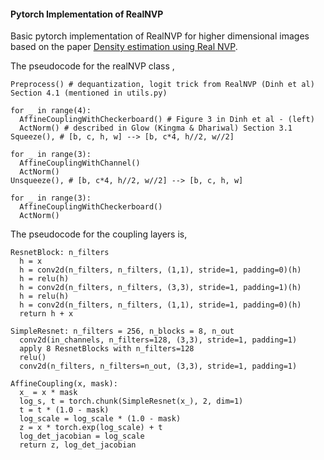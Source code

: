 #### Pytorch Implementation of RealNVP
Basic pytorch implementation of RealNVP for higher dimensional images based on the paper <a href = "https://arxiv.org/abs/1605.08803">Density estimation using Real NVP</a>.

The pseudocode for the realNVP class ,
```
Preprocess() # dequantization, logit trick from RealNVP (Dinh et al) Section 4.1 (mentioned in utils.py)

for _ in range(4):
  AffineCouplingWithCheckerboard() # Figure 3 in Dinh et al - (left)
  ActNorm() # described in Glow (Kingma & Dhariwal) Section 3.1
Squeeze(), # [b, c, h, w] --> [b, c*4, h//2, w//2]

for _ in range(3):
  AffineCouplingWithChannel()
  ActNorm()
Unsqueeze(), # [b, c*4, h//2, w//2] --> [b, c, h, w]

for _ in range(3):
  AffineCouplingWithCheckerboard()
  ActNorm()
```

The pseudocode for the coupling layers is, 
```
ResnetBlock: n_filters
  h = x
  h = conv2d(n_filters, n_filters, (1,1), stride=1, padding=0)(h)
  h = relu(h)
  h = conv2d(n_filters, n_filters, (3,3), stride=1, padding=1)(h)
  h = relu(h)
  h = conv2d(n_filters, n_filters, (1,1), stride=1, padding=0)(h)
  return h + x

SimpleResnet: n_filters = 256, n_blocks = 8, n_out
  conv2d(in_channels, n_filters=128, (3,3), stride=1, padding=1)
  apply 8 ResnetBlocks with n_filters=128
  relu()
  conv2d(n_filters, n_filters=n_out, (3,3), stride=1, padding=1)

AffineCoupling(x, mask):
  x_ = x * mask
  log_s, t = torch.chunk(SimpleResnet(x_), 2, dim=1)
  t = t * (1.0 - mask)
  log_scale = log_scale * (1.0 - mask)
  z = x * torch.exp(log_scale) + t
  log_det_jacobian = log_scale
  return z, log_det_jacobian
```
